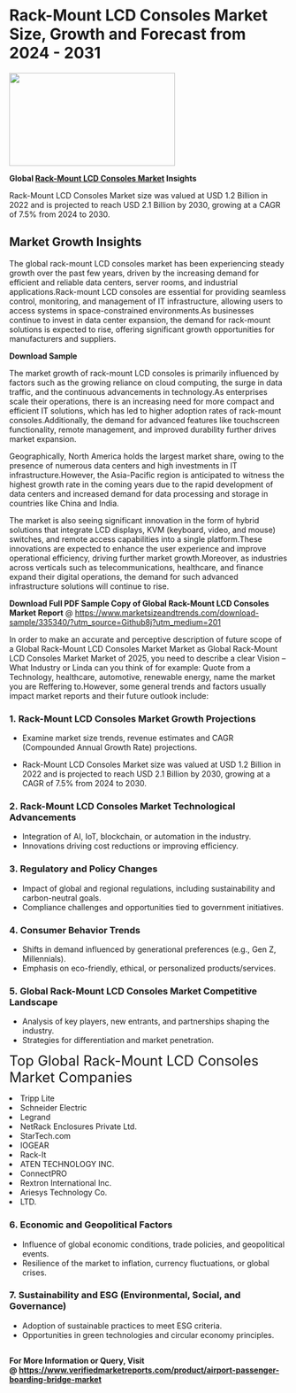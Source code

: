 <H1>Rack-Mount LCD Consoles Market Size, Growth and Forecast from 2024 - 2031</H1><img class="aligncenter size-medium wp-image-584254" src="https://thirdeyenews.in/wp-content/uploads/2024/09/Global-Market-Research-300x168.jpeg" alt="" width="300" height="168" /><p><strong>Global&nbsp;<a href="https://www.marketsizeandtrends.com/download-sample/335340/?utm_source=Github8j?utm_medium=201">Rack-Mount LCD Consoles Market</a> Insights</strong></p><p>Rack-Mount LCD Consoles Market size was valued at USD 1.2 Billion in 2022 and is projected to reach USD 2.1 Billion by 2030, growing at a CAGR of 7.5% from 2024 to 2030.</p><p><h2>Market Growth Insights</h2> <p>The global rack-mount LCD consoles market has been experiencing steady growth over the past few years, driven by the increasing demand for efficient and reliable data centers, server rooms, and industrial applications.Rack-mount LCD consoles are essential for providing seamless control, monitoring, and management of IT infrastructure, allowing users to access systems in space-constrained environments.As businesses continue to invest in data center expansion, the demand for rack-mount solutions is expected to rise, offering significant growth opportunities for manufacturers and suppliers.</p> <p><strong>Download Sample</strong></p> <p>The market growth of rack-mount LCD consoles is primarily influenced by factors such as the growing reliance on cloud computing, the surge in data traffic, and the continuous advancements in technology.As enterprises scale their operations, there is an increasing need for more compact and efficient IT solutions, which has led to higher adoption rates of rack-mount consoles.Additionally, the demand for advanced features like touchscreen functionality, remote management, and improved durability further drives market expansion.</p> <p>Geographically, North America holds the largest market share, owing to the presence of numerous data centers and high investments in IT infrastructure.However, the Asia-Pacific region is anticipated to witness the highest growth rate in the coming years due to the rapid development of data centers and increased demand for data processing and storage in countries like China and India.</p> <p>The market is also seeing significant innovation in the form of hybrid solutions that integrate LCD displays, KVM (keyboard, video, and mouse) switches, and remote access capabilities into a single platform.These innovations are expected to enhance the user experience and improve operational efficiency, driving further market growth.Moreover, as industries across verticals such as telecommunications, healthcare, and finance expand their digital operations, the demand for such advanced infrastructure solutions will continue to rise.</p> <p><span class=""><strong>Download Full PDF Sample Copy of Global Rack-Mount LCD Consoles Market Report</strong> @ <a href="https://www.marketsizeandtrends.com/download-sample/335340/?utm_source=Github8j?utm_medium=201" target="_blank">https://www.marketsizeandtrends.com/download-sample/335340/?utm_source=Github8j?utm_medium=201</a></span></p><p>In order to make an accurate and perceptive description of future scope of a Global&nbsp;Rack-Mount LCD Consoles Market Market as Global&nbsp;Rack-Mount LCD Consoles Market Market of 2025, you need to describe a clear Vision &ndash; What Industry or Linda can you think of for example: Quote from a Technology, healthcare, automotive, renewable energy, name the market you are Reffering to.However, some general trends and factors usually impact market reports and their future outlook include:</p><h3>1.&nbsp;<strong>Rack-Mount LCD Consoles Market Growth Projections</strong></h3><ul><li>Examine market size trends, revenue estimates and CAGR (Compounded Annual Growth Rate) projections.</li><li><p>Rack-Mount LCD Consoles Market size was valued at USD 1.2 Billion in 2022 and is projected to reach USD 2.1 Billion by 2030, growing at a CAGR of 7.5% from 2024 to 2030.</p></li></ul><h3>2.&nbsp;<strong>Rack-Mount LCD Consoles Market Technological Advancements</strong></h3><ul><li>Integration of AI, IoT, blockchain, or automation in the industry.</li><li>Innovations driving cost reductions or improving efficiency.</li></ul><h3>3.&nbsp;<strong>Regulatory and Policy Changes</strong></h3><ul><li>Impact of global and regional regulations, including sustainability and carbon-neutral goals.</li><li>Compliance challenges and opportunities tied to government initiatives.</li></ul><h3>4.&nbsp;<strong>Consumer Behavior Trends</strong></h3><ul><li>Shifts in demand influenced by generational preferences (e.g., Gen Z, Millennials).</li><li>Emphasis on eco-friendly, ethical, or personalized products/services.</li></ul><h3>5.&nbsp;<strong>Global Rack-Mount LCD Consoles Market Competitive Landscape</strong></h3><ul><li>Analysis of key players, new entrants, and partnerships shaping the industry.</li><li>Strategies for differentiation and market penetration.</li></ul><p data-pm-slice="1 1 []"><span style="color: inherit; font-family: inherit; font-size: 25px;">Top Global Rack-Mount LCD Consoles Market Companies</span></p><div class="" data-test-id=""><p><li>Tripp Lite</li><li> Schneider Electric</li><li> Legrand</li><li> NetRack Enclosures Private Ltd.</li><li> StarTech.com</li><li> IOGEAR</li><li> Rack-It</li><li> ATEN TECHNOLOGY INC.</li><li> ConnectPRO</li><li> Rextron International Inc.</li><li> Ariesys Technology Co.</li><li> LTD.</li></p></div><h3>6.&nbsp;<strong>Economic and Geopolitical Factors</strong></h3><ul><li>Influence of global economic conditions, trade policies, and geopolitical events.</li><li>Resilience of the market to inflation, currency fluctuations, or global crises.</li></ul><h3>7.&nbsp;<strong>Sustainability and ESG (Environmental, Social, and Governance)</strong></h3><ul><li>Adoption of sustainable practices to meet ESG criteria.</li><li>Opportunities in green technologies and circular economy principles.</li></ul><h2><strong style="font-size: 14px;">For More Information or Query, Visit @&nbsp;</strong><a style="background-color: #ffffff; font-size: 14px;" href="https://www.marketsizeandtrends.com/report/rack-mount-lcd-consoles-market/" target="_blank">https://www.verifiedmarketreports.com/product/airport-passenger-boarding-bridge-market</a></h2>
